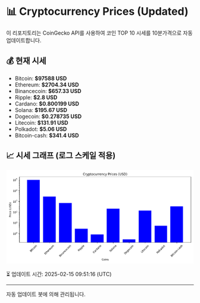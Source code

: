 
# 📊 Cryptocurrency Prices (Updated)

이 리포지토리는 CoinGecko API를 사용하여 코인 TOP 10 시세를 10분가격으로 자동 업데이트합니다.

## 💰 현재 시세
- Bitcoin: **$97588 USD**
- Ethereum: **$2704.34 USD**
- Binancecoin: **$657.33 USD**
- Ripple: **$2.8 USD**
- Cardano: **$0.800199 USD**
- Solana: **$195.67 USD**
- Dogecoin: **$0.278735 USD**
- Litecoin: **$131.91 USD**
- Polkadot: **$5.06 USD**
- Bitcoin-cash: **$341.4 USD**

## 📈 시세 그래프 (로그 스케일 적용)
![Crypto Prices](crypto_prices.png)

⏳ 업데이트 시간: 2025-02-15 09:51:16 (UTC)

---
자동 업데이트 봇에 의해 관리됩니다.

